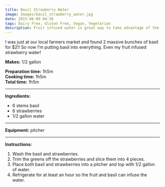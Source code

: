 ```yaml
---
title: Basil Strawberry Water
image: Images/basil_strawberry_water.jpg
date: 2015-06-09 04-58
tags: Dairy Free, Gluten Free, Vegan, Vegetarian
description: Fruit infused water is great way to take advantage of the bounty of summer fruit. The addition of basil to strawberry water may sound odd, but it is so very good.
---
```

 I was just at our local farmers market and found 2 massive bunches of basil for $2!! So now I’m putting basil into everything. Even my fruit infused strawberry water! 

**Makes:** 1/2 gallon

**Preparation time:** 1h5m  
**Cooking time:** 1h5m  
**Total time:** 1h5m

---

**Ingredients:**

- 6 stems basil
- 6 strawberries
- 1/2 gallon water


---

**Equipment:** pitcher

---

**Instructions:**

1. Wash the basil and strawberries.
1. Trim the greens off the strawberries and slice them into 4 pieces. 
1. Place both basil and strawberries into a pitcher and top with 1/2 gallon of water. 
1. Refrigerate for at least an hour so the fruit and basil can infuse the water.

